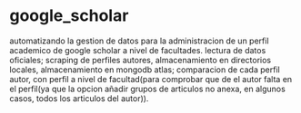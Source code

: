 # google_scholar
automatizando la gestion de datos para la administracion de un perfil academico de google scholar a nivel de facultades. lectura de datos oficiales; 
scraping de perfiles autores, almacenamiento en directorios locales, almacenamiento en mongodb atlas; comparacion de cada perfil autor, con perfil
a nivel de facultad(para comprobar que de el autor falta en el perfil(ya que la opcion añadir grupos de articulos no anexa, en algunos casos, todos 
los articulos del autor)).
